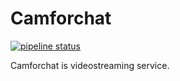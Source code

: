 # Camforchat

[![pipeline status](https://gitlab.com/isqad/camforchat/badges/master/pipeline.svg)](https://gitlab.com/isqad/camforchat/commits/master)

Camforchat is videostreaming service.
